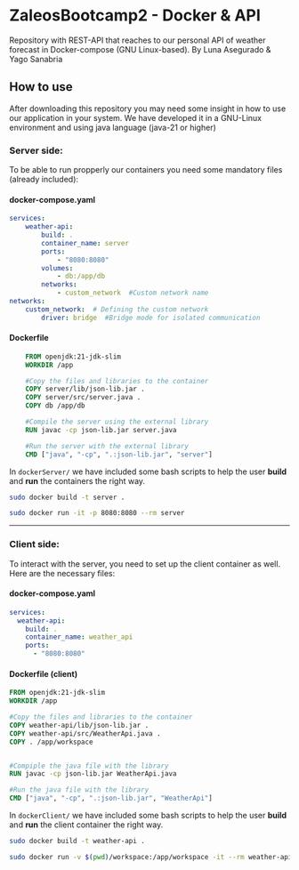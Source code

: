 # ZaleosBootcamp2 - Docker & API

Repository with REST-API that reaches to our personal API of weather forecast in Docker-compose (GNU Linux-based).
By Luna Asegurado & Yago Sanabria

## How to use
After downloading this repository you may need some insight in how to use our application in your system. We have developed it in a GNU-Linux environment and using java language (java-21 or higher)

### Server side:
To be able to run propperly our containers you need some mandatory files (already included):

#### docker-compose.yaml
```yaml
services:
    weather-api:
        build: .
        container_name: server
        ports:
            - "8080:8080"
        volumes:
            - db:/app/db 
        networks:
            - custom_network  #Custom network name
networks:
    custom_network:  # Defining the custom network
        driver: bridge  #Bridge mode for isolated communication
```
#### Dockerfile
```Dockerfile
    FROM openjdk:21-jdk-slim
    WORKDIR /app

    #Copy the files and libraries to the container
    COPY server/lib/json-lib.jar .
    COPY server/src/server.java .
    COPY db /app/db

    #Compile the server using the external library
    RUN javac -cp json-lib.jar server.java

    #Run the server with the external library
    CMD ["java", "-cp", ".:json-lib.jar", "server"]
```

In `dockerServer/` we have included some bash scripts to help the user **build** and **run** the containers the right way.    

```bash 
sudo docker build -t server .
```

```bash 
sudo docker run -it -p 8080:8080 --rm server
```

---

### Client side:
To interact with the server, you need to set up the client container as well. Here are the necessary files:

#### docker-compose.yaml
```yaml
services:
  weather-api:
    build: .
    container_name: weather_api
    ports:
      - "8080:8080"

```

#### Dockerfile (client)
```Dockerfile
FROM openjdk:21-jdk-slim
WORKDIR /app

#Copy the files and libraries to the container
COPY weather-api/lib/json-lib.jar .
COPY weather-api/src/WeatherApi.java .
COPY . /app/workspace


#Compiple the java file with the library
RUN javac -cp json-lib.jar WeatherApi.java

#Run the java file with the library
CMD ["java", "-cp", ".:json-lib.jar", "WeatherApi"]
```

In `dockerClient/` we have included some bash scripts to help the user **build** and **run** the client container the right way.

```bash 
sudo docker build -t weather-api .
```

```bash 
sudo docker run -v $(pwd)/workspace:/app/workspace -it --rm weather-api
```